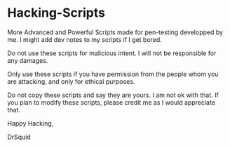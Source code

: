# Hacking-Scripts
More Advanced and Powerful Scripts made for pen-testing developped by me.
I might add dev notes to my scripts if I get bored.

Do not use these scripts for malicious intent. I will not be responsible for any damages.

Only use these scripts if you have permission from the people whom you are attacking, and only for ethical purposes.

Do not copy these scripts and say they are yours. I am not ok with that. If you plan to modify these scripts, please credit me as I would appreciate that.

Happy Hacking,

DrSquid
